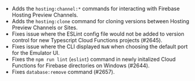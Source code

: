 - Adds the `hosting:channel:*` commands for interacting with Firebase Hosting Preview Channels.
- Adds the `hosting:clone` command for cloning versions between Hosting Preview Channels or Sites.
- Fixes issue where the ESLint config file would not be added to version control for new Typescript Cloud Functions projects (#2645).
- Fixes issue where the CLI displayed `NaN` when choosing the default port for the Emulator UI.
- Fixes the `npm run lint` (`eslint`) command in newly initalized Cloud Functions for Firebase directories on Windows (#2644).
- Fixes `database:remove` command (#2657).
